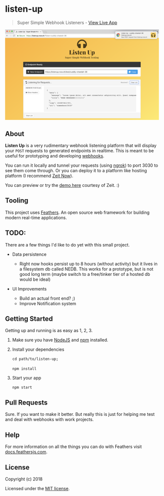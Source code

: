 # listen-up

> Super Simple Webhook Listeners - [View Live App](https://listenup.now.sh)

![Listen Up Screenshot](listen-up.png)

## About

**Listen Up** is a very rudimentary webhook listening platform that will display your `POST` requests to generated endpoints in realtime. This is meant to be useful for prototyping and developing [webhooks](https://en.wikipedia.org/wiki/Webhook).

You can run it locally and tunnel your requests (using [ngrok](https://ngrok.com/)) to port 3030 to see them come through. Or you can deploy it to a platform like hosting platform (I recommend [Zeit Now](https://zeit.co/now)).

You can preview or try the [demo here](https://listenup.now.sh) courtesy of Zeit. :)

## Tooling

This project uses [Feathers](http://feathersjs.com). An open source web framework for building modern real-time applications.

## TODO:

There are a few things I'd like to do yet with this small project.

- Data persistence

  - Right now hooks persist up to 8 hours (without activity) but it lives in a filesystem db called NEDB. This works for a prototype, but is not good long term (maybe switch to a free/tinker tier of a hosted db would be ideal)

- UI Improvements
  - Build an actual front end? ;)
  - Improve Notification system

## Getting Started

Getting up and running is as easy as 1, 2, 3.

1. Make sure you have [NodeJS](https://nodejs.org/) and [npm](https://www.npmjs.com/) installed.
2. Install your dependencies

   ```
   cd path/to/listen-up;

   npm install
   ```

3. Start your app

   ```
   npm start
   ```

## Pull Requests

Sure. If you want to make it better. But really this is just for helping me test and deal with webhooks with work projects.

## Help

For more information on all the things you can do with Feathers visit [docs.feathersjs.com](http://docs.feathersjs.com).

## License

Copyright (c) 2018

Licensed under the [MIT license](LICENSE).
